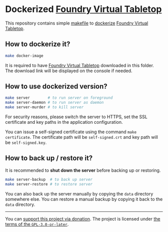 # Dockerized [Foundry Virtual Tabletop]

This repository contains simple [makefile](./Makefile) to [dockerize](./Dockerfile) [Foundry Virtual Tabletop].


## How to dockerize it?

```bash
make docker-image
```

It is required to have [Foundry Virtual Tabletop] downloaded in this folder.
The download link will be displayed on the console if needed.


## How to use dockerized version?

```bash
make server        # to run server on foreground
make server-daemon # to run server as daemon
make server-murder # to kill server
```

For security reasons, please switch the server to HTTPS,
set the SSL certificate and key paths in the application configuration.

You can issue a self-signed certificate using the command `make certificate`.
The certificate path will be `self-signed.crt` and key path will be `self-signed.key`.


## How to back up / restore it?

It is recommended to **shut down the server** before backing up or restoring.

```bash
make server-backup  # to back up server
make server-restore # to restore server
```

You can also back up the server manually by copying the `data` directory somewhere else.
You can restore a manual backup by copying it back to the `data` directory.


[Foundry Virtual Tabletop]:https://foundryvtt.com/

---

You can [support this project via donation](https://petrknap.github.io/donate.html).
The project is licensed under [the terms of the `GPL-3.0-or-later`](./COPYING).
